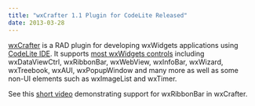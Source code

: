 ```yaml
---
title: "wxCrafter 1.1 Plugin for CodeLite Released"
date: 2013-03-28
---
```


[wxCrafter][1] is a RAD plugin for developing wxWidgets applications using
[CodeLite IDE][2]. It supports [most wxWidgets controls][3] including
wxDataViewCtrl, wxRibbonBar, wxWebView, wxInfoBar, wxWizard, wxTreebook, wxAUI,
wxPopupWindow and many more as well as some non-UI elements such as wxImageList
and wxTimer.

See this [short video][4] demonstrating support for wxRibbonBar in wxCrafter.

[1]: http://wxcrafter.codelite.org/
[2]: http://codelite.org/
[3]: http://wxcrafter.codelite.org/#feature-comparison
[4]: http://www.youtube.com/watch?v=_IUE0drA78g&feature=youtu.be